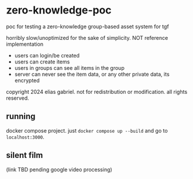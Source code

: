 # zero-knowledge-poc

poc for testing a zero-knowledge group-based asset system for tgf

horribly slow/unoptimized for the sake of simplicity. NOT reference implementation

- users can login/be created
- users can create items
- users in groups can see all items in the group
- server can never see the item data, or any other private data, its encrypted

copyright 2024 elias gabriel. not for redistribution or modification. all rights reserved.

## running

docker compose project. just `docker compose up --build` and go to `localhost:3000`.

## silent film

(link TBD pending google video processing)
